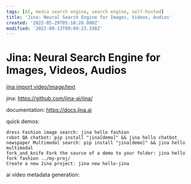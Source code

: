 ```yaml
---
tags: [AI, media search engine, search engine, self-hosted]
title: 'Jina: Neural Search Engine for Images, Videos, Audios'
created: '2022-05-29T05:18:28.000Z'
modified: '2022-09-13T09:09:23.338Z'
---
```


# Jina: Neural Search Engine for Images, Videos, Audios

[jina import video/image/text](https://github.com/datawhalechina/vced/blob/44480a869a57be0d7e3a6f163d499286f65ad86c/docs/source/user_guide/jina.md)

jina:
https://github.com/jina-ai/jina/

documentation: 
https://docs.jina.ai

quick demos:

    dress Fashion image search: jina hello fashion
    robot QA chatbot: pip install "jina[demo]" && jina hello chatbot
    newspaper Multimodal search: pip install "jina[demo]" && jina hello multimodal
    fork_and_knife Fork the source of a demo to your folder: jina hello fork fashion ../my-proj/
    Create a new Jina project: jina new hello-jina

ai video metadata generation:
